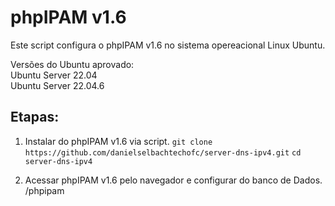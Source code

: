 # phpIPAM v1.6
Este script configura o phpIPAM v1.6 no sistema opereacional Linux Ubuntu.

Versões do Ubuntu aprovado: </br>
Ubuntu Server 22.04</br>
Ubuntu Server 22.04.6</br>

## Etapas:

1. Instalar do phpIPAM v1.6 via script.
`git clone https://github.com/danielselbachtechofc/server-dns-ipv4.git`
`cd server-dns-ipv4`

2. Acessar phpIPAM v1.6 pelo navegador e configurar do banco de Dados.
<IP-DO-PHPIPAM>/phpipam
